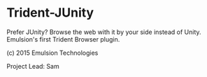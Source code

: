 # Trident-JUnity
Prefer JUnity? Browse the web with it by your side instead of Unity.
Emulsion's first Trident Browser plugin.

(c) 2015 Emulsion Technologies

Project Lead: Sam
